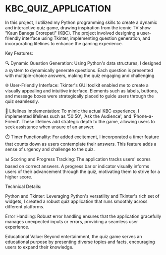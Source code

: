 # KBC_QUIZ_APPLICATION
In this project, I utilized my Python programming skills to create a dynamic and interactive quiz game, drawing inspiration from the iconic TV show "Kaun Banega Crorepati" (KBC). The project involved designing a user-friendly interface using Tkinter, implementing question generation, and incorporating lifelines to enhance the gaming experience.

Key Features:

🔍 Dynamic Question Generation: Using Python's data structures, I designed a system to dynamically generate questions. Each question is presented with multiple-choice answers, making the quiz engaging and challenging.

🌐 User-Friendly Interface: Tkinter's GUI toolkit enabled me to create a visually appealing and intuitive interface. Elements such as labels, buttons, and message boxes were strategically placed to guide users through the quiz seamlessly.

🎯 Lifelines Implementation: To mimic the actual KBC experience, I implemented lifelines such as '50:50', 'Ask the Audience', and 'Phone-a-Friend'. These lifelines add strategic depth to the game, allowing users to seek assistance when unsure of an answer.

⏱️ Timer Functionality: For added excitement, I incorporated a timer feature that counts down as users contemplate their answers. This feature adds a sense of urgency and challenge to the quiz.

📊 Scoring and Progress Tracking: The application tracks users' scores based on correct answers. A progress bar or indicator visually informs users of their advancement through the quiz, motivating them to strive for a higher score.

Technical Details:

Python and Tkinter: Leveraging Python's versatility and Tkinter's rich set of widgets, I created a robust quiz application that runs smoothly across different platforms.

Error Handling: Robust error handling ensures that the application gracefully manages unexpected inputs or errors, providing a seamless user experience.

Educational Value: Beyond entertainment, the quiz game serves an educational purpose by presenting diverse topics and facts, encouraging users to expand their knowledge.
